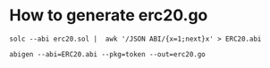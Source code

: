 # How to generate erc20.go

```
solc --abi erc20.sol |  awk '/JSON ABI/{x=1;next}x' > ERC20.abi  

abigen --abi=ERC20.abi --pkg=token --out=erc20.go

```